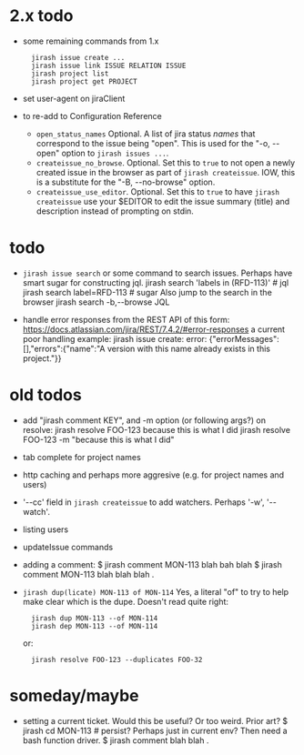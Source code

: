 # 2.x todo

- some remaining commands from 1.x

        jirash issue create ...
        jirash issue link ISSUE RELATION ISSUE
        jirash project list
        jirash project get PROJECT

- set user-agent on jiraClient

- to re-add to Configuration Reference
    - `open_status_names` Optional. A list of jira status *names* that correspond
      to the issue being "open". This is used for the "-o, --open" option to
      `jirash issues ...`.
    - `createissue_no_browse`. Optional. Set this to `true` to not open a newly
      created issue in the browser as part of `jirash createissue`. IOW, this is a
      substitute for the "-B, --no-browse" option.
    - `createissue_use_editor`. Optional. Set this to `true` to have `jirash
      createissue` use your $EDITOR to edit the issue summary (title) and
      description instead of prompting on stdin.


# todo

- `jirash issue search` or some command to search issues. Perhaps have smart
  sugar for constructing jql.
        jirash search 'labels in (RFD-113)'   # jql
        jirash search label=RFD-113     # sugar
   Also jump to the search in the browser
        jirash search -b,--browse JQL

- handle error responses from the REST API of this form:
    https://docs.atlassian.com/jira/REST/7.4.2/#error-responses
  a current poor handling example:
    jirash issue create: error: {"errorMessages":[],"errors":{"name":"A version with this name already exists in this project."}}


# old todos

- add "jirash comment KEY", and -m option (or following args?) on resolve:
        jirash resolve FOO-123 because this is what I did
        jirash resolve FOO-123 -m "because this is what I did"
- tab complete for project names
- http caching and perhaps more aggresive (e.g. for project names and users)
- '--cc' field in `jirash createissue` to add watchers. Perhaps '-w', '--watch'.
- listing users
- updateIssue commands
- adding a comment:
    $ jirash comment MON-113 blah bah blah
    $ jirash comment MON-113
    blah blah
    blah
    .
- `jirash dup(licate) MON-113 of MON-114`  Yes, a literal "of" to try to
  help make clear which is the dupe. Doesn't read quite right:

        jirash dup MON-113 --of MON-114
        jirash dep MON-113 --of MON-114

  or:

        jirash resolve FOO-123 --duplicates FOO-32

# someday/maybe

- setting a current ticket. Would this be useful? Or too weird. Prior art?
    $ jirash cd MON-113   # persist? Perhaps just in current env? Then need a bash function driver.
    $ jirash comment
    blah blah
    .
